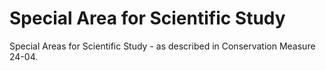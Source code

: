 # Special Area for Scientific Study

Special Areas for Scientific Study - as described in Conservation Measure 24-04.
